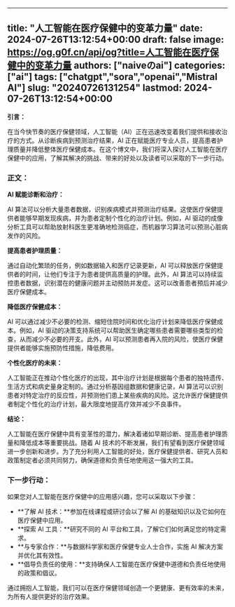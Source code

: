 
---
title: "人工智能在医疗保健中的变革力量"
date: 2024-07-26T13:12:54+00:00
draft: false
image: https://og.g0f.cn/api/og?title=人工智能在医疗保健中的变革力量
authors: ["naiveのai"]
categories: ["ai"]
tags: ["chatgpt","sora","openai","Mistral AI"]
slug: "20240726131254"
lastmod: 2024-07-26T13:12:54+00:00
---
**引言：**

在当今快节奏的医疗保健领域，人工智能（AI）正在迅速改变着我们提供和接收治疗的方式。从诊断疾病到预测治疗结果，AI 正在赋能医疗专业人员，提高患者护理质量并降低整体医疗保健成本。在这个博文中，我们将深入探讨人工智能在医疗保健中的应用，了解其解决的挑战、带来的好处以及读者可以采取的下一步行动。

### 正文：

**AI 赋能诊断和治疗：**

AI 算法可以分析大量患者数据，识别疾病模式并预测治疗结果。这使医疗保健提供者能够早期发现疾病，并为患者定制个性化的治疗计划。例如，AI 驱动的成像分析工具可以帮助放射科医生更准确地检测癌症，而机器学习算法可以预测心脏病发作的风险。

**提高患者护理质量：**

通过自动化繁琐的任务，例如数据输入和医疗记录更新，AI 可以释放医疗保健提供者的时间，让他们专注于为患者提供高质量的护理。此外，AI 算法可以持续监控患者数据，识别潜在的健康问题并主动预防并发症。这可以改善患者预后并减少医疗保健成本。

**降低医疗保健成本：**

AI 可以通过减少不必要的检测、缩短住院时间和优化治疗计划来降低医疗保健成本。例如，AI 驱动的决策支持系统可以帮助医生确定哪些患者需要哪些类型的检查，从而减少不必要的开支。此外，AI 可以预测患者再入院的风险，使医疗保健提供者能够实施预防性措施，降低费用。

**个性化医疗的未来：**

人工智能正在推动个性化医疗的出现，其中治疗计划是根据每个患者的独特遗传、生活方式和病史量身定制的。通过分析基因组数据和健康记录，AI 算法可以识别患者对特定治疗的反应性，并预测他们患上某些疾病的风险。这允许医疗保健提供者制定个性化的治疗计划，最大限度地提高疗效并减少不良事件。

**结论：**

人工智能在医疗保健中具有变革性的潜力，解决着诸如早期诊断、提高患者护理质量和降低成本等重要挑战。随着 AI 技术的不断发展，我们有望看到医疗保健领域进一步创新和进步。为了充分利用人工智能的好处，医疗保健提供者、研究人员和政策制定者必须共同努力，确保道德和负责任地使用这一强大的工具。

### 下一步行动：

如果您对人工智能在医疗保健中的应用感兴趣，您可以采取以下步骤：

* **了解 AI 技术：**参加在线课程或研讨会以了解 AI 的基础知识以及它如何在医疗保健中应用。
* **探索 AI 工具：**研究不同的 AI 平台和工具，了解它们如何满足您的特定需求。
* **与专家合作：**与数据科学家和医疗保健专业人士合作，实施 AI 解决方案并优化其有效性。
* **倡导负责任的使用：**支持确保人工智能在医疗保健中道德和负责任地使用的政策和倡议。

通过拥抱人工智能，我们可以在医疗保健领域创造一个更健康、更有效率的未来，为所有人提供更好的治疗效果。